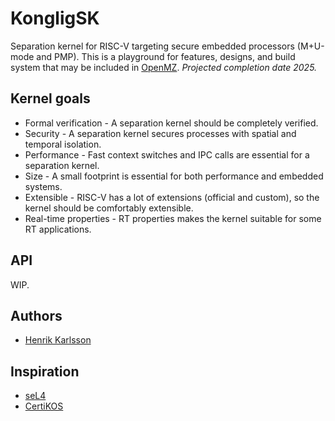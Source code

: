 # KongligSK
Separation kernel for RISC-V targeting secure embedded processors (M+U-mode and PMP). This is a playground for features, designs, and build system that may be included in [OpenMZ](https://github.com/castor-software/openmz). *Projected completion date 2025.*

## Kernel goals
- Formal verification - A separation kernel should be completely verified.
- Security - A separation kernel secures processes with spatial and temporal isolation.
- Performance - Fast context switches and IPC calls are essential for a separation kernel.
- Size - A small footprint is essential for both performance and embedded systems.
- Extensible - RISC-V has a lot of extensions (official and custom), so the kernel should be comfortably extensible.
- Real-time properties - RT properties makes the kernel suitable for some RT applications.

## API
WIP.

## Authors
- [Henrik Karlsson](https://github.com/HAKarlsson)

## Inspiration
- [seL4](https://sel4.systems/)
- [CertiKOS](http://flint.cs.yale.edu/certikos/)
